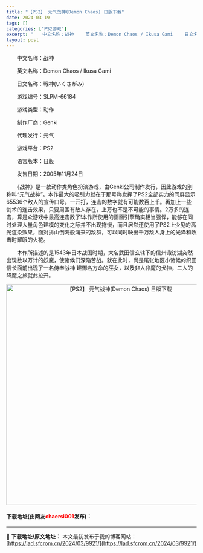 ```yaml
---
title: "【PS2】 元气战神(Demon Chaos) 日版下载"
date: 2024-03-19
tags: []
categories: ["PS2游戏"]
excerpt: "　　中文名称：战神 　　英文名称：Demon Chaos / Ikusa Gami 　　日文名称：戦神(いくさがみ) 　　游戏编号：SLPM-66184 　　游戏类型：动作 　　制作厂商：Genki 　　代理发行：元气 　　游戏平台：PS2 　　语言版本：日版 　　发售日期：2005年11月24日 &hellip;"
layout: post
---
```


 <p>　　中文名称：战神</p> <p>　　英文名称：Demon Chaos / Ikusa Gami</p> <p>　　日文名称：戦神(いくさがみ)</p> <p>　　游戏编号：SLPM-66184</p> <p>　　游戏类型：动作</p> <p>　　制作厂商：Genki</p> <p>　　代理发行：元气</p> <p>　　游戏平台：PS2</p> <p>　　语言版本：日版</p> <p>　　发售日期：2005年11月24日</p> <p>　　《战神》是一款动作类角色扮演游戏，由Genki公司制作发行，因此游戏的别称叫&ldquo;元气战神&rdquo;。本作最大的吸引力就在于那号称发挥了PS2全部实力的同屏显示65536个敌人的宣传口号。一开打，连击的数字就有可能数百上千。再加上一些剑术的连击效果，只要周围有敌人存在，上万也不是不可能的事情。2万多的连击，算是众游戏中最高连击数了!本作所使用的画面引擎确实相当强悍，能够在同时处理大量角色建模的变化之际并不出现拖慢，而且居然还使用了PS2上少见的高光渲染效果，面对排山倒海般涌来的敌群，可以同时映出千万敌人身上的光泽和攻击时耀眼的火花。</p> <p>　　本作所描述的是1543年日本战国时期，大名武田信玄辖下的信州诹访湖突然出现数以万计的妖魔，使诸候们深陷苦战。就在此时，尚是尾张地区小诸候的织田信长面前出现了一名侍奉战神&middot;建御名方命的巫女，以及非人非魔的犬神，二人的降魔之旅就此拉开。</p> <p align="center"><img align="" border="0" src="https://lad.sfcrom.cn/wp-content/uploads/2024/03/20240319_65f997a51d75d.jpg" width="583" alt="【PS2】 元气战神(Demon Chaos) 日版下载" /></p> <p><h4>下载地址(由网友<font color="red">chaersi001</font>发布)：</h4></p> 

---
📖 **下载地址/原文地址：** 本文最初发布于我的博客网站：[https://lad.sfcrom.cn/2024/03/9921/](https://lad.sfcrom.cn/2024/03/9921/)
